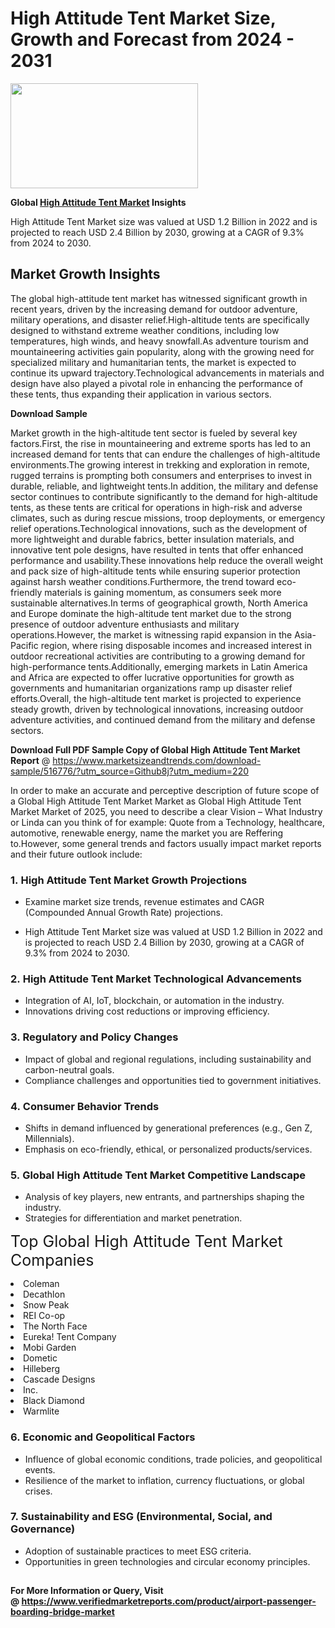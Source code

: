 <H1>High Attitude Tent Market Size, Growth and Forecast from 2024 - 2031</H1><img class="aligncenter size-medium wp-image-584254" src="https://thirdeyenews.in/wp-content/uploads/2024/09/Global-Market-Research-300x168.jpeg" alt="" width="300" height="168" /><p><strong>Global&nbsp;<a href="https://www.marketsizeandtrends.com/download-sample/516776/?utm_source=Github8j?utm_medium=220">High Attitude Tent Market</a> Insights</strong></p><p>High Attitude Tent Market size was valued at USD 1.2 Billion in 2022 and is projected to reach USD 2.4 Billion by 2030, growing at a CAGR of 9.3% from 2024 to 2030.</p><p><h2>Market Growth Insights</h2> <p>The global high-attitude tent market has witnessed significant growth in recent years, driven by the increasing demand for outdoor adventure, military operations, and disaster relief.High-altitude tents are specifically designed to withstand extreme weather conditions, including low temperatures, high winds, and heavy snowfall.As adventure tourism and mountaineering activities gain popularity, along with the growing need for specialized military and humanitarian tents, the market is expected to continue its upward trajectory.Technological advancements in materials and design have also played a pivotal role in enhancing the performance of these tents, thus expanding their application in various sectors.</p> <p><strong>Download Sample</strong></p> <p>Market growth in the high-altitude tent sector is fueled by several key factors.First, the rise in mountaineering and extreme sports has led to an increased demand for tents that can endure the challenges of high-altitude environments.The growing interest in trekking and exploration in remote, rugged terrains is prompting both consumers and enterprises to invest in durable, reliable, and lightweight tents.In addition, the military and defense sector continues to contribute significantly to the demand for high-altitude tents, as these tents are critical for operations in high-risk and adverse climates, such as during rescue missions, troop deployments, or emergency relief operations.Technological innovations, such as the development of more lightweight and durable fabrics, better insulation materials, and innovative tent pole designs, have resulted in tents that offer enhanced performance and usability.These innovations help reduce the overall weight and pack size of high-altitude tents while ensuring superior protection against harsh weather conditions.Furthermore, the trend toward eco-friendly materials is gaining momentum, as consumers seek more sustainable alternatives.In terms of geographical growth, North America and Europe dominate the high-altitude tent market due to the strong presence of outdoor adventure enthusiasts and military operations.However, the market is witnessing rapid expansion in the Asia-Pacific region, where rising disposable incomes and increased interest in outdoor recreational activities are contributing to a growing demand for high-performance tents.Additionally, emerging markets in Latin America and Africa are expected to offer lucrative opportunities for growth as governments and humanitarian organizations ramp up disaster relief efforts.Overall, the high-altitude tent market is projected to experience steady growth, driven by technological innovations, increasing outdoor adventure activities, and continued demand from the military and defense sectors.</p> <p><span class=""><strong>Download Full PDF Sample Copy of Global High Attitude Tent Market Report</strong> @ <a href="https://www.marketsizeandtrends.com/download-sample/516776/?utm_source=Github8j?utm_medium=220" target="_blank">https://www.marketsizeandtrends.com/download-sample/516776/?utm_source=Github8j?utm_medium=220</a></span></p><p>In order to make an accurate and perceptive description of future scope of a Global&nbsp;High Attitude Tent Market Market as Global&nbsp;High Attitude Tent Market Market of 2025, you need to describe a clear Vision &ndash; What Industry or Linda can you think of for example: Quote from a Technology, healthcare, automotive, renewable energy, name the market you are Reffering to.However, some general trends and factors usually impact market reports and their future outlook include:</p><h3>1.&nbsp;<strong>High Attitude Tent Market Growth Projections</strong></h3><ul><li>Examine market size trends, revenue estimates and CAGR (Compounded Annual Growth Rate) projections.</li><li><p>High Attitude Tent Market size was valued at USD 1.2 Billion in 2022 and is projected to reach USD 2.4 Billion by 2030, growing at a CAGR of 9.3% from 2024 to 2030.</p></li></ul><h3>2.&nbsp;<strong>High Attitude Tent Market Technological Advancements</strong></h3><ul><li>Integration of AI, IoT, blockchain, or automation in the industry.</li><li>Innovations driving cost reductions or improving efficiency.</li></ul><h3>3.&nbsp;<strong>Regulatory and Policy Changes</strong></h3><ul><li>Impact of global and regional regulations, including sustainability and carbon-neutral goals.</li><li>Compliance challenges and opportunities tied to government initiatives.</li></ul><h3>4.&nbsp;<strong>Consumer Behavior Trends</strong></h3><ul><li>Shifts in demand influenced by generational preferences (e.g., Gen Z, Millennials).</li><li>Emphasis on eco-friendly, ethical, or personalized products/services.</li></ul><h3>5.&nbsp;<strong>Global High Attitude Tent Market Competitive Landscape</strong></h3><ul><li>Analysis of key players, new entrants, and partnerships shaping the industry.</li><li>Strategies for differentiation and market penetration.</li></ul><p data-pm-slice="1 1 []"><span style="color: inherit; font-family: inherit; font-size: 25px;">Top Global High Attitude Tent Market Companies</span></p><div class="" data-test-id=""><p><li>Coleman</li><li> Decathlon</li><li> Snow Peak</li><li> REI Co-op</li><li> The North Face</li><li> Eureka! Tent Company</li><li> Mobi Garden</li><li> Dometic</li><li> Hilleberg</li><li> Cascade Designs</li><li> Inc.</li><li> Black Diamond</li><li> Warmlite</li></p></div><h3>6.&nbsp;<strong>Economic and Geopolitical Factors</strong></h3><ul><li>Influence of global economic conditions, trade policies, and geopolitical events.</li><li>Resilience of the market to inflation, currency fluctuations, or global crises.</li></ul><h3>7.&nbsp;<strong>Sustainability and ESG (Environmental, Social, and Governance)</strong></h3><ul><li>Adoption of sustainable practices to meet ESG criteria.</li><li>Opportunities in green technologies and circular economy principles.</li></ul><h2><strong style="font-size: 14px;">For More Information or Query, Visit @&nbsp;</strong><a style="background-color: #ffffff; font-size: 14px;" href="https://www.marketsizeandtrends.com/report/high-attitude-tent-market/" target="_blank">https://www.verifiedmarketreports.com/product/airport-passenger-boarding-bridge-market</a></h2>